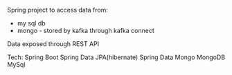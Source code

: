 Spring project to access data from:
+ my sql db
+ mongo - stored by kafka through kafka connect

Data exposed through REST API

Tech:
Spring Boot
Spring Data JPA(hibernate)
Spring Data Mongo
MongoDB
MySql
